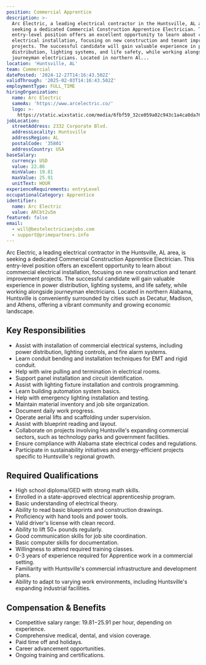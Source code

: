 ```yaml
---
position: Commercial Apprentice
description: >-
  Arc Electric, a leading electrical contractor in the Huntsville, AL area, is
  seeking a dedicated Commercial Construction Apprentice Electrician. This
  entry-level position offers an excellent opportunity to learn about commercial
  electrical installation, focusing on new construction and tenant improvement
  projects. The successful candidate will gain valuable experience in power
  distribution, lighting systems, and life safety, while working alongside
  journeyman electricians. Located in northern Al...
location: 'Huntsville, AL'
team: Commercial
datePosted: '2024-12-27T14:16:43.502Z'
validThrough: '2025-02-03T14:16:43.502Z'
employmentType: FULL_TIME
hiringOrganization:
  name: Arc Electric
  sameAs: 'https://www.arcelectric.co/'
  logo: >-
    https://static.wixstatic.com/media/6fbf59_32ce059a02c943c1a4ca0da76effedcc~mv2.png/v1/fill/w_116,h_80,al_c,q_85,usm_0.66_1.00_0.01,enc_avif,quality_auto/Arc%20Electric%20Logo.png
jobLocation:
  streetAddress: 2332 Corporate Blvd.
  addressLocality: Huntsville
  addressRegion: AL
  postalCode: '35801'
  addressCountry: USA
baseSalary:
  currency: USD
  value: 22.86
  minValue: 19.81
  maxValue: 25.91
  unitText: HOUR
experienceRequirements: entryLevel
occupationalCategory: Apprentice
identifier:
  name: Arc Electric
  value: ARCbt2u5m
featured: false
email:
  - will@bestelectricianjobs.com
  - support@primepartners.info
---
```




Arc Electric, a leading electrical contractor in the Huntsville, AL area, is seeking a dedicated Commercial Construction Apprentice Electrician. This entry-level position offers an excellent opportunity to learn about commercial electrical installation, focusing on new construction and tenant improvement projects. The successful candidate will gain valuable experience in power distribution, lighting systems, and life safety, while working alongside journeyman electricians. Located in northern Alabama, Huntsville is conveniently surrounded by cities such as Decatur, Madison, and Athens, offering a vibrant community and growing economic landscape.

## Key Responsibilities
- Assist with installation of commercial electrical systems, including power distribution, lighting controls, and fire alarm systems.
- Learn conduit bending and installation techniques for EMT and rigid conduit.
- Help with wire pulling and termination in electrical rooms.
- Support panel installation and circuit identification.
- Assist with lighting fixture installation and controls programming.
- Learn building automation system basics.
- Help with emergency lighting installation and testing.
- Maintain material inventory and job site organization.
- Document daily work progress.
- Operate aerial lifts and scaffolding under supervision.
- Assist with blueprint reading and layout.
- Collaborate on projects involving Huntsville's expanding commercial sectors, such as technology parks and government facilities.
- Ensure compliance with Alabama state electrical codes and regulations.
- Participate in sustainability initiatives and energy-efficient projects specific to Huntsville's regional growth.

## Required Qualifications
- High school diploma/GED with strong math skills.
- Enrolled in a state-approved electrical apprenticeship program.
- Basic understanding of electrical theory.
- Ability to read basic blueprints and construction drawings.
- Proficiency with hand tools and power tools.
- Valid driver's license with clean record.
- Ability to lift 50+ pounds regularly.
- Good communication skills for job site coordination.
- Basic computer skills for documentation.
- Willingness to attend required training classes.
- 0-3 years of experience required for Apprentice work in a commercial setting.
- Familiarity with Huntsville's commercial infrastructure and development plans.
- Ability to adapt to varying work environments, including Huntsville's expanding industrial facilities.

## Compensation & Benefits
- Competitive salary range: $19.81-$25.91 per hour, depending on experience.
- Comprehensive medical, dental, and vision coverage.
- Paid time off and holidays.
- Career advancement opportunities.
- Ongoing training and certifications.

